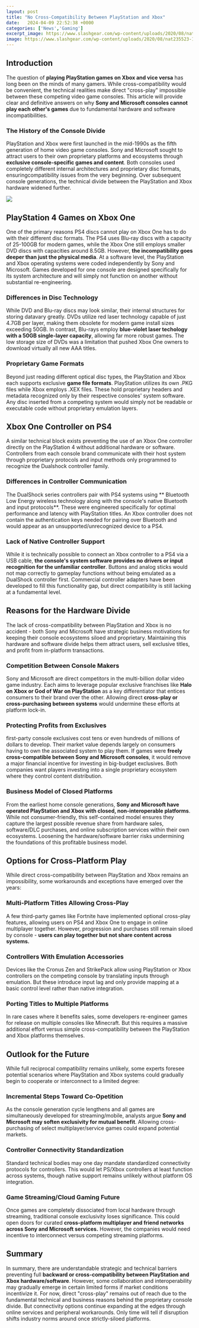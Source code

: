 ```yaml
---
layout: post
title: "No Cross-Compatibility Between PlayStation and Xbox"
date:   2024-04-09 22:52:38 +0000
categories: ['News','Gaming']
excerpt_image: https://www.slashgear.com/wp-content/uploads/2020/08/nat235523-1280x720.jpg
image: https://www.slashgear.com/wp-content/uploads/2020/08/nat235523-1280x720.jpg
---
```


## Introduction
The question of **playing PlayStation games on Xbox and vice versa** has long been on the minds of many gamers. While cross-compatibility would be convenient, the technical realities make direct "cross-play" impossible between these competing video game consoles. This article will provide clear and definitive answers on why **Sony and Microsoft consoles cannot play each other's games** due to fundamental hardware and software incompatibilities.
### The History of the Console Divide
PlayStation and Xbox were first launched in the mid-1990s as the fifth generation of home video game consoles. Sony and Microsoft sought to attract users to their own proprietary platforms and ecosystems through **exclusive console-specific games and content**. Both consoles used completely different internal architectures and proprietary disc formats, ensuringcompatibility issues from the very beginning. Over subsequent console generations, the technical divide between the PlayStation and Xbox hardware widened further. 

![](https://www.slashgear.com/wp-content/uploads/2020/08/nat235523-1280x720.jpg)
## PlayStation 4 Games on Xbox One
One of the primary reasons PS4 discs cannot play on Xbox One has to do with their different disc formats. The PS4 uses Blu-ray discs with a capacity of 25-100GB for modern games, while the Xbox One still employs smaller DVD discs with capacities around 8.5GB. However, **the incompatibility goes deeper than just the physical media**. At a software level, the PlayStation and Xbox operating systems were coded independently by Sony and Microsoft. Games developed for one console are designed specifically for its system architecture and will simply not function on another without substantial re-engineering.
### Differences in Disc Technology
While DVD and Blu-ray discs may look similar, their internal structures for storing datavary greatly. DVDs utilize red laser technology capable of just 4.7GB per layer, making them obsolete for modern game install sizes exceeding 50GB. In contrast, Blu-rays employ **blue-violet laser techology with a 50GB single-layer capacity**, allowing far more robust games. The low storage size of DVDs was a limitation that pushed Xbox One owners to download virtually all new AAA titles.
### Proprietary Game Formats
Beyond just reading different optical disc types, the PlayStation and Xbox each supports exclusive **game file formats**. PlayStation utilizes its own .PKG files while Xbox employs .XEX files. These hold proprietary headers and metadata recognized only by their respective consoles' system software. Any disc inserted from a competing system would simply not be readable or executable code without proprietary emulation layers.
## Xbox One Controller on PS4
A similar technical block exists preventing the use of an Xbox One controller directly on the PlayStation 4 without additional hardware or software. Controllers from each console brand communicate with their host system through proprietary protocols and input methods only programmed to recognize the Dualshock controller family. 
### Differences in Controller Communication
The DualShock series controllers pair with PS4 systems using ** Bluetooth Low Energy wireless technology along with the console's native Bluetooth and input protocols**. These were engineered specifically for optimal performance and latency with PlayStation titles. An Xbox controller does not contain the authentication keys needed for pairing over Bluetooth and would appear as an unsupported/unrecognized device to a PS4.
### Lack of Native Controller Support
While it is technically possible to connect an Xbox controller to a PS4 via a USB cable, **the console's system software provides no drivers or input recognition for the unfamiliar controller**. Buttons and analog sticks would not map correctly to gameplay functions without being emulated as a DualShock controller first. Commercial controller adapters have been developed to fill this functionality gap, but direct compatibility is still lacking at a fundamental level.
## Reasons for the Hardware Divide
The lack of cross-compatibility between PlayStation and Xbox is no accident - both Sony and Microsoft have strategic business motivations for keeping their console ecosystems siloed and proprietary. Maintaining this hardware and software divide helps them attract users, sell exclusive titles, and profit from in-platform transactions.
### Competition Between Console Makers
Sony and Microsoft are direct competitors in the multi-billion dollar video game industry. Each aims to leverage popular exclusive franchises like **Halo on Xbox or God of War on PlayStation** as a key differentiator that entices consumers to their brand over the other. Allowing direct **cross-play or cross-purchasing between systems** would undermine these efforts at platform lock-in. 
### Protecting Profits from Exclusives  
first-party console exclusives cost tens or even hundreds of millions of dollars to develop. Their market value depends largely on consumers having to own the associated system to play them. If games were **freely cross-compatible between Sony and Microsoft consoles**, it would remove a major financial incentive for investing in big-budget exclusives. Both companies want players investing into a single proprietary ecosystem where they control content distribution.
### Business Model of Closed Platforms
From the earliest home console generations, **Sony and Microsoft have operated PlayStation and Xbox with closed, non-interoperable platforms**. While not consumer-friendly, this self-contained model ensures they capture the largest possible revenue share from hardware sales, software/DLC purchases, and online subscription services within their own ecosystems. Loosening the hardware/software barrier risks undermining the foundations of this profitable business model.
## Options for Cross-Platform Play
While direct cross-compatibility between PlayStation and Xbox remains an impossibility, some workarounds and exceptions have emerged over the years:
### Multi-Platform Titles Allowing Cross-Play 
A few third-party games like Fortnite have implemented optional cross-play features, allowing users on PS4 and Xbox One to engage in online multiplayer together. However, progression and purchases still remain siloed by console - **users can play together but not share content across systems.** 
### Controllers With Emulation Accessories
Devices like the Cronus Zen and StrikePack allow using PlayStation or Xbox controllers on the competing console by translating inputs through emulation. But these introduce input lag and only provide mapping at a basic control level rather than native integration. 
### Porting Titles to Multiple Platforms  
In rare cases where it benefits sales, some developers re-engineer games for release on multiple consoles like Minecraft. But this requires a massive additional effort versus simple cross-compatibility between the PlayStation and Xbox platforms themselves. 
## Outlook for the Future
While full reciprocal compatibility remains unlikely, some experts foresee potential scenarios where PlayStation and Xbox systems could gradually begin to cooperate or interconnect to a limited degree:
### Incremental Steps Toward Co-Opetition
As the console generation cycle lengthens and all games are simultaneously developed for streaming/mobile, analysts argue **Sony and Microsoft may soften exclusivity for mutual benefit**. Allowing cross-purchasing of select multiplayer/service games could expand potential markets.
### Controller Connectivity Standardization  
Standard technical bodies may one day mandate standardized connectivity protocols for controllers. This would let PS/Xbox controllers at least function across systems, though native support remains unlikely without platform OS integration. 
### Game Streaming/Cloud Gaming Future
Once games are completely dissociated from local hardware through streaming, traditional console exclusivity loses significance. This could open doors for curated **cross-platform multiplayer and friend networks across Sony and Microsoft services.** However, the companies would need incentive to interconnect versus competing streaming platforms.
## Summary
In summary, there are understandable strategic and technical barriers preventing full **backward or cross-compatibility between PlayStation and Xbox hardware/software**. However, some collaboration and interoperability may gradually emerge in certain limited forms if market conditions incentivize it. For now, direct "cross-play" remains out of reach due to the fundamental technical and business reasons behind the proprietary console divide. But connectivity options continue expanding at the edges through online services and peripheral workarounds. Only time will tell if disruption shifts industry norms around once strictly-siloed platforms.